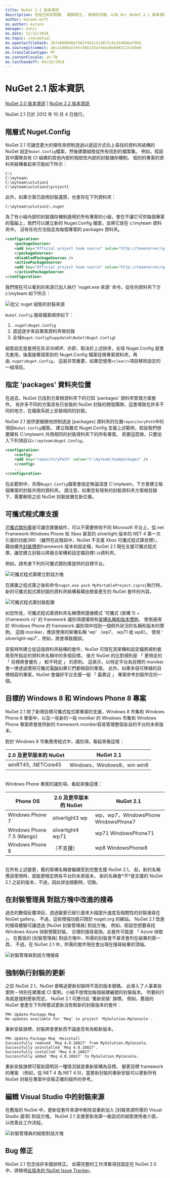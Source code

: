 ```yaml
---
title: NuGet 2.1 版本資訊
description: 包括已知的問題、 錯誤修正、 新增的功能，以及 Dcr NuGet 2.1 版本資訊。
author: karann-msft
ms.author: karann
manager: unnir
ms.date: 11/11/2016
ms.topic: conceptual
ms.openlocfilehash: 3b7a000098a7362f4b1c2c4072c6cd1468baf9b5
ms.sourcegitcommit: a6ca160b1e7e5c58b135af4eba0e9463127a59e8
ms.translationtype: MT
ms.contentlocale: zh-TW
ms.lasthandoff: 04/28/2018
---
```

# <a name="nuget-21-release-notes"></a>NuGet 2.1 版本資訊

[NuGet 2.0 版本資訊](../release-notes/nuget-2.0.md) | [NuGet 2.2 版本資訊](../release-notes/nuget-2.2.md)

NuGet 2.1 已於 2012 年 10 月 4 日發行。

## <a name="hierarchical-nugetconfig"></a>階層式 Nuget.Config

NuGet 2.1 可讓您更大的彈性來控制透過以遞迴方式向上尋找的資料夾結構的 NuGet 設定`NuGet.Config`檔案，然後建置組態從所有找到的檔案集。  例如，假設其中團隊具有 CI 組建的其他內部的相依性內部的封裝儲存機制。 個別的專案的資料夾結構看起來可能如下所示：

    C:\
    C:\myteam\
    C:\myteam\solution1
    C:\myteam\solution1\project1

此外，如果方案已啟用封裝還原，也會存在下列資料夾：

    C:\myteam\solution1\.nuget

為了有小組內部的封裝儲存機制適用於所有專案的小組，會在不讓它可供每個專案的電腦上，我們可以建立新的 Nuget.Config 檔案，並將它放在 c:\myteam 資料夾中。 沒有任何方法指定為每個專案的 packages 資料夾。

```xml
<configuration>
    <packageSources>
    <add key="Official project team source" value="http://teamserver/api/v2/" />
    </packageSources>
    <disabledPackageSources />
    <activePackageSource>
    <add key="Official project team source" value="http://teamserver/api/v2/" />
    </activePackageSource>
</configuration>
```

我們現在可以看到的來源已加入執行 'nuget.exe 來源' 命令，從任何資料夾下方 c:\myteam 如下所示：

![從父 nuget 組態的封裝來源](./media/releasenotes-21-cfg-hierarchy.png)

`NuGet.Config` 搜尋檔案順序如下：

1. `.nuget\Nuget.Config`
2. 遞迴逐步來自專案資料夾根目錄
3. 全域`Nuget.Config`(`%appdata%\NuGet\Nuget.Config`)

組態設定是套用在非*反向順序*，亦即，取決於上述排序，全域 Nuget.Config 就會先套用，後面接著探索到的 Nuget.Config 檔案從根專案資料夾，再由`.nuget\Nuget.Config`。  這是非常重要，如果您使用`<clear/>`項目移除設定的一組項目。

## <a name="specify-packages-folder-location"></a>指定 'packages' 資料夾位置

在過去，NuGet 已找到方案根資料夾下的已知 'packages' 資料夾管理方案套件。  有許多不同的方案具有已安裝的 NuGet 封裝的開發團隊，這會導致在許多不同的地方，在檔案系統上安裝相同的封裝。

NuGet 2.1 提供更細微地控制透過 [packages] 資料夾的位置`repositoryPath`中的項目`NuGet.Config`檔案。  建立階層式 Nuget.Config 支援上述範例，假設我們想要擁有 C:\myteam\ 共用相同的封裝資料夾下的所有專案。  若要這麼做，只要加入下列項目以`c:\myteam\Nuget.Config`。

```xml
<configuration>
    <config>
    <add key="repositoryPath" value="C:\myteam\teampackages" />
    </config>
    ...
</configuration>
```

在此範例中，共用`Nuget.Config`檔案會指定無論深度 C:\myteam，下方會建立每個專案的封裝共用的資料夾。 請注意，如果您有現有的封裝資料夾方案根目錄下，需要刪除之前 NuGet 封裝放置在新位置。

## <a name="support-for-portable-libraries"></a>可攜式程式庫支援

[可攜式類別庫](/dotnet/standard/cross-platform/cross-platform-development-with-the-portable-class-library)是可讓您建置組件，可以不需要修改不同 Microsoft 平台上，從.net Framework Windows Phone 和 Xbox 甚至的 silverlight 版本的.NET 4 第一次引進的功能360 （雖然在此階段中，NuGet 不支援 Xbox 可攜式程式庫目標）。  藉由擴充[封裝慣例](../create-packages/supporting-multiple-target-frameworks.md)framework 版本和設定檔，NuGet 2.1 現在支援可攜式程式庫，讓您建立封裝以將複合架構和設定檔目標`lib`資料夾。

例如，請考慮下列的可攜式類別庫提供的目標平台。

![可攜式程式庫建立對話方塊](./media/releasenotes-21-plib.png)

在建置之程式庫之後和命令`nuget.exe pack MyPortableProject.csproj`執行時，新的可攜式程式庫封裝的資料夾結構看藉由檢查產生的 NuGet 套件的內容。

![可攜式程式庫封裝配置](./media/releasenotes-21-plib-layout.png)

如您所見，可攜式程式庫資料夾名稱慣例遵循模式 '可攜式 {架構 1} + {framework n}' 的 framework 識別項遵循現有[架構名稱和版本慣例](../reference/target-frameworks.md)。 使用適用於 Windows Phone 的 framework 識別項中找到一個例外狀況的名稱和版本的慣例。  這個 moniker，應該使用的架構名稱 'wp' （wp7、 wp71 或 wp8）。 使用 ' silverlight-wp7'，例如，將會導致錯誤。

安裝時所建立從這個資料夾結構的套件，NuGet 可現在其架構和設定檔將規則套用至所指定的資料夾名稱中的多個目標。  後方 NuGet 的比對規則是 「 更特定的 「 目標將會優先 」 較不特定 」 的原則。  這表示，以特定平台為目標的 moniker 會一律透過慣用可攜式電腦如果它們都相容的專案。  此外，如果多個可移植的目標相容的專案，NuGet 會偏好平台支援一組 「 最靠近 」 專案參考封裝所在的一個。

## <a name="targeting-windows-8-and-windows-phone-8-projects"></a>目標的 Windows 8 和 Windows Phone 8 專案

NuGet 2.1 除了新增目標可攜式程式庫專案的支援，Windows 8 市集和 Windows Phone 8 專案中，以及一些新的一般 moniker 的 Windows 市集和 Windows Phone 專案將會提供新的 framework moniker容易管理整個各自的平台的未來版本。

對於 Windows 8 市集應用程式中，識別項，看起來像這樣：

| 2.0 及更早版本的 NuGet | NuGet 2.1 |
| ---------------- | ----------- |
| winRT45, .NETCore45 | Windows，Windows8，win win8 |

<br/>
Windows Phone 專案的識別項，看起來像這樣：

| Phone OS | 2.0 及更早版本的 NuGet | NuGet 2.1 |
| --- | --- | --- |
| Windows Phone 7 | silverlight3 wp | wp，wp7，WindowsPhone WindowsPhone7 |
| Windows Phone 7.5 (Mango) | silverlight4 wp71 | wp71 WindowsPhone71 |
| Windows Phone 8 | （不支援） | wp8 WindowsPhone8 |

<br/>
在所有上述變更，舊的架構名稱會繼續受到完整支援 NuGet 2.1。  起，新的名稱應該使用時，就能更穩定跨各平台的未來版本。 新的名稱會*不*是支援的 NuGet 2.1 之前的版本，不過，因此詳加規劃時，切換。

## <a name="improved-search-in-package-manager-dialog"></a>在封裝管理員 對話方塊中改進的搜尋

過去的數個反覆項目，透過變更已經引進來大幅提升速度及相關性的封裝搜尋在 NuGet gallery。  不過，這些增強功能只限於 nuget.org 的網站。  NuGet 2.1 改進的搜尋體驗可讓透過 [NuGet 封裝管理員] 對話方塊。  例如，假設您想要尋找 Windows Azure 快取預覽封裝。  合理的搜尋查詢，此套件可能是 「 Azure 快取 」。  在舊版的 [封裝管理員] 對話方塊中，所需的封裝會不甚至會列在結果的第一頁。  不過，在 NuGet 2.1 中，所需的套件現在會出現在搜尋結果的頂端。

![封裝管理員對話方塊搜尋](./media/releasenotes-21-vsdlg-search.png)

## <a name="force-package-update"></a>強制執行封裝的更新

之前 NuGet 2.1，NuGet 會略過更新封裝時不高的版本號碼。  此導入了人事某些案例 – 特別在建置或 CI 案例，小組不想增加每個組建編號的封裝版本。  所要的行為就是強制更新而定。  NuGet 2.1 可應付此 '重新安裝' 旗標。  例如，舊版的 NuGet 會產生下列時嘗試更新沒有較新的封裝版本的套件：

    PM> Update-Package Moq
    No updates available for 'Moq' in project 'MySolution.MyConsole'.

重新安裝旗標，封裝將會更新而不論是否有為較新版本。

    PM> Update-Package Moq -Reinstall
    Successfully removed 'Moq 4.0.10827' from MySolution.MyConsole.
    Successfully uninstalled 'Moq 4.0.10827'.
    Successfully installed 'Moq 4.0.10827'.
    Successfully added 'Moq 4.0.10827' to MySolution.MyConsole.

重新安裝旗標可幫助證明另一種情況就是重新架構為目標。 變更目標 framework 的專案 （例如，從.NET 4 為.NET 4.5)，當更新封裝的重新安裝可以更新所有 NuGet 封裝在專案中安裝正確的組件的參考。

## <a name="edit-package-sources-within-visual-studio"></a>編輯 Visual Studio 中的封裝來源

在舊版的 NuGet 中，更新從套件來源中刪除並重新加入 [封裝來源所需的 Visual Studio 選項] 對話方塊。  NuGet 2.1 支援更新為第一級函式的組態使用者介面，以改善此工作流程。

![封裝管理員的組態對話方塊](./media/releasenotes-21-edit-pkg-source.png)

## <a name="bug-fixes"></a>Bug 修正

NuGet 2.1 包含括許多錯誤修正。 如需完整的工作清單項目固定在 NuGet 2.0 中，請檢視[此版本的 NuGet Issue Tracker](http://nuget.codeplex.com/workitem/list/advanced?keyword=&status=Fixed&type=All&priority=All&release=NuGet%202.1&assignedTo=All&component=All&sortField=LastUpdatedDate&sortDirection=Descending&page=0)。
